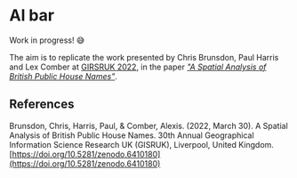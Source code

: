 # Al bar

Work in progress! :sweat_smile:

The aim is to replicate the work presented by Chris Brunsdon, Paul Harris and Lex Comber at [GIRSRUK 2022](http://liverpool.gisruk.org/), in the paper [*"A Spatial Analysis of British Public House Names"*](https://doi.org/10.5281/zenodo.6410180).


## References

Brunsdon, Chris, Harris, Paul, & Comber, Alexis. (2022, March 30). A Spatial Analysis of British Public House Names. 30th Annual Geographical Information Science Research UK (GISRUK), Liverpool, United Kingdom. [https://doi.org/10.5281/zenodo.6410180](https://doi.org/10.5281/zenodo.6410180)
